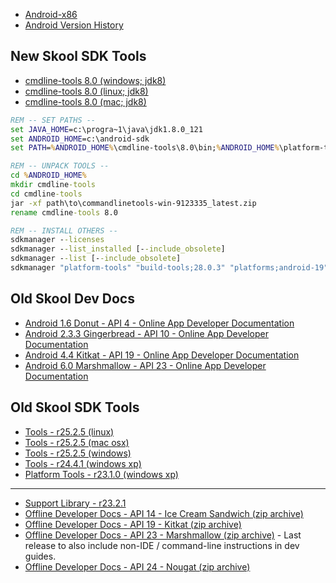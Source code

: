 * [Android-x86](https://www.android-x86.org/)
* [Android Version History](https://en.wikipedia.org/wiki/Android_version_history)


New Skool SDK Tools
-------------------
* [cmdline-tools 8.0 (windows; jdk8)](https://dl.google.com/android/repository/commandlinetools-win-9123335_latest.zip)
* [cmdline-tools 8.0 (linux; jdk8)](https://dl.google.com/android/repository/commandlinetools-linux-9123335_latest.zip)
* [cmdline-tools 8.0 (mac; jdk8)](https://dl.google.com/android/repository/commandlinetools-mac-9123335_latest.zip)

```cmd
REM -- SET PATHS --
set JAVA_HOME=c:\progra~1\java\jdk1.8.0_121
set ANDROID_HOME=c:\android-sdk
set PATH=%ANDROID_HOME%\cmdline-tools\8.0\bin;%ANDROID_HOME%\platform-tools;%JAVA_HOME%\bin;%PATH%;%ANDROID_HOME%\build-tools\28.0.3;%ANDROID_HOME%\tools;%ANDROID_HOME%\tools\bin

REM -- UNPACK TOOLS --
cd %ANDROID_HOME%
mkdir cmdline-tools
cd cmdline-tools
jar -xf path\to\commandlinetools-win-9123335_latest.zip
rename cmdline-tools 8.0

REM -- INSTALL OTHERS --
sdkmanager --licenses
sdkmanager --list_installed [--include_obsolete]
sdkmanager --list [--include_obsolete]
sdkmanager "platform-tools" "build-tools;28.0.3" "platforms;android-19" "platforms;android-14" "platforms;android-10"
```


Old Skool Dev Docs
------------------

* [Android 1.6 Donut - API 4 - Online App Developer Documentation](https://minimum-viable-product.github.io/donut-docs/index.html)
* [Android 2.3.3 Gingerbread - API 10 - Online App Developer Documentation](http://web.archive.org/web/20110221191816/http://developer.android.com/guide/index.html)
* [Android 4.4 Kitkat - API 19 - Online App Developer Documentation](https://minimum-viable-product.github.io/kitkat-docs/training/index.html)
* [Android 6.0 Marshmallow - API 23 - Online App Developer Documentation](https://minimum-viable-product.github.io/marshmallow-docs/training/index.html)


Old Skool SDK Tools
-------------------

* [Tools - r25.2.5 (linux)](https://dl.google.com/android/repository/tools_r25.2.5-linux.zip)
* [Tools - r25.2.5 (mac osx)](https://dl.google.com/android/repository/tools_r25.2.5-macosx.zip)
* [Tools - r25.2.5 (windows)](https://dl.google.com/android/repository/tools_r25.2.5-windows.zip)
* [Tools - r24.4.1 (windows xp)](https://dl.google.com/android/repository/tools_r24.4.1-windows.zip)
* [Platform Tools - r23.1.0 (windows xp)](https://dl.google.com/android/repository/platform-tools_r23.1.0-windows.zip)

---

* [Support Library - r23.2.1](https://dl.google.com/android/repository/support_r23.2.1.zip)
* [Offline Developer Docs - API 14 - Ice Cream Sandwich (zip archive)](https://dl.google.com/android/repository/docs-14_r01.zip)
* [Offline Developer Docs - API 19 - Kitkat (zip archive)](https://dl.google.com/android/repository/docs-19_r02.zip)
* [Offline Developer Docs - API 23 - Marshmallow (zip archive)](https://dl.google.com/android/repository/docs-23_r01.zip) - Last release to also include non-IDE / command-line instructions in dev guides.
* [Offline Developer Docs - API 24 - Nougat (zip archive)](https://dl.google.com/android/repository/docs-24_r01.zip)
